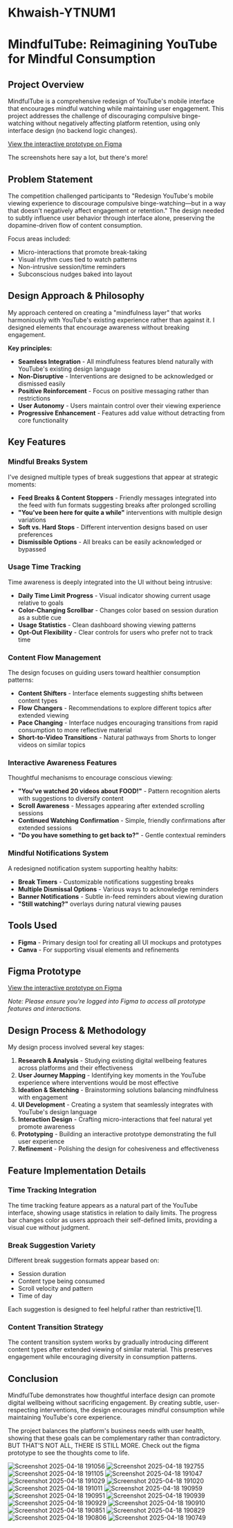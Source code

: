 # Khwaish-YTNUM1

# MindfulTube: Reimagining YouTube for Mindful Consumption

## Project Overview

MindfulTube is a comprehensive redesign of YouTube's mobile interface that encourages mindful watching while maintaining user engagement. This project addresses the challenge of discouraging compulsive binge-watching without negatively affecting platform retention, using only interface design (no backend logic changes).

[View the interactive prototype on Figma]([https://figma.com/file/yourlink](https://www.figma.com/design/1elnRhSZVI2cuM2feXR7aq/YouTube-UI-Clone-Design--Community-?node-id=0-1&t=48fB5tVIgvg4UC00-1))

The screenshots here say a lot, but there's more!

## Problem Statement

The competition challenged participants to "Redesign YouTube's mobile viewing experience to discourage compulsive binge-watching—but in a way that doesn't negatively affect engagement or retention." The design needed to subtly influence user behavior through interface alone, preserving the dopamine-driven flow of content consumption.

Focus areas included:
- Micro-interactions that promote break-taking
- Visual rhythm cues tied to watch patterns
- Non-intrusive session/time reminders
- Subconscious nudges baked into layout

## Design Approach & Philosophy

My approach centered on creating a "mindfulness layer" that works harmoniously with YouTube's existing experience rather than against it. I designed elements that encourage awareness without breaking engagement.

**Key principles:**

- **Seamless Integration** - All mindfulness features blend naturally with YouTube's existing design language
- **Non-Disruptive** - Interventions are designed to be acknowledged or dismissed easily
- **Positive Reinforcement** - Focus on positive messaging rather than restrictions
- **User Autonomy** - Users maintain control over their viewing experience
- **Progressive Enhancement** - Features add value without detracting from core functionality

## Key Features

### Mindful Breaks System

I've designed multiple types of break suggestions that appear at strategic moments:

- **Feed Breaks & Content Stoppers** - Friendly messages integrated into the feed with fun formats suggesting breaks after prolonged scrolling
- **"You've been here for quite a while"** interventions with multiple design variations
- **Soft vs. Hard Stops** - Different intervention designs based on user preferences
- **Dismissible Options** - All breaks can be easily acknowledged or bypassed

### Usage Time Tracking

Time awareness is deeply integrated into the UI without being intrusive:

- **Daily Time Limit Progress** - Visual indicator showing current usage relative to goals
- **Color-Changing Scrollbar** - Changes color based on session duration as a subtle cue
- **Usage Statistics** - Clean dashboard showing viewing patterns
- **Opt-Out Flexibility** - Clear controls for users who prefer not to track time

### Content Flow Management

The design focuses on guiding users toward healthier consumption patterns:

- **Content Shifters** - Interface elements suggesting shifts between content types
- **Flow Changers** - Recommendations to explore different topics after extended viewing
- **Pace Changing** - Interface nudges encouraging transitions from rapid consumption to more reflective material
- **Short-to-Video Transitions** - Natural pathways from Shorts to longer videos on similar topics

### Interactive Awareness Features

Thoughtful mechanisms to encourage conscious viewing:

- **"You've watched 20 videos about FOOD!"** - Pattern recognition alerts with suggestions to diversify content
- **Scroll Awareness** - Messages appearing after extended scrolling sessions
- **Continued Watching Confirmation** - Simple, friendly confirmations after extended sessions
- **"Do you have something to get back to?"** - Gentle contextual reminders

### Mindful Notifications System

A redesigned notification system supporting healthy habits:

- **Break Timers** - Customizable notifications suggesting breaks
- **Multiple Dismissal Options** - Various ways to acknowledge reminders
- **Banner Notifications** - Subtle in-feed reminders about viewing duration
- **"Still watching?"** overlays during natural viewing pauses

## Tools Used

- **Figma** - Primary design tool for creating all UI mockups and prototypes
- **Canva** - For supporting visual elements and refinements

## Figma Prototype

[View the interactive prototype on Figma]([https://figma.com/file/yourlink](https://www.figma.com/design/1elnRhSZVI2cuM2feXR7aq/YouTube-UI-Clone-Design--Community-?node-id=0-1&t=48fB5tVIgvg4UC00-1))

*Note: Please ensure you're logged into Figma to access all prototype features and interactions.*

## Design Process & Methodology

My design process involved several key stages:

1. **Research & Analysis** - Studying existing digital wellbeing features across platforms and their effectiveness
2. **User Journey Mapping** - Identifying key moments in the YouTube experience where interventions would be most effective
3. **Ideation & Sketching** - Brainstorming solutions balancing mindfulness with engagement
4. **UI Development** - Creating a system that seamlessly integrates with YouTube's design language
5. **Interaction Design** - Crafting micro-interactions that feel natural yet promote awareness
6. **Prototyping** - Building an interactive prototype demonstrating the full user experience
7. **Refinement** - Polishing the design for cohesiveness and effectiveness

## Feature Implementation Details

### Time Tracking Integration

The time tracking feature appears as a natural part of the YouTube interface, showing usage statistics in relation to daily limits. The progress bar changes color as users approach their self-defined limits, providing a visual cue without judgment.

### Break Suggestion Variety

Different break suggestion formats appear based on:
- Session duration
- Content type being consumed
- Scroll velocity and pattern
- Time of day

Each suggestion is designed to feel helpful rather than restrictive[1].

### Content Transition Strategy

The content transition system works by gradually introducing different content types after extended viewing of similar material. This preserves engagement while encouraging diversity in consumption patterns.

## Conclusion

MindfulTube demonstrates how thoughtful interface design can promote digital wellbeing without sacrificing engagement. By creating subtle, user-respecting interventions, the design encourages mindful consumption while maintaining YouTube's core experience.

The project balances the platform's business needs with user health, showing that these goals can be complementary rather than contradictory. BUT THAT'S NOT ALL, THERE IS STILL MORE.
Check out the figma prototype to see the thoughts come to life.

![Screenshot 2025-04-18 191056](https://github.com/user-attachments/assets/04e539a8-04a5-41cf-b6e8-052f19054fa2)
![Screenshot 2025-04-18 192755](https://github.com/user-attachments/assets/c34487bb-c674-4ac5-86eb-f9f81e95b16f)
![Screenshot 2025-04-18 191105](https://github.com/user-attachments/assets/995ab861-3043-45b6-a1e5-99277f2beafa)
![Screenshot 2025-04-18 191047](https://github.com/user-attachments/assets/3761e6e8-9830-4504-a011-debfd35f7a26)
![Screenshot 2025-04-18 191029](https://github.com/user-attachments/assets/51c61790-3ec0-4494-b1ad-5153582f942a)
![Screenshot 2025-04-18 191020](https://github.com/user-attachments/assets/8166b21c-0124-4fc3-a9ef-2c25dd737409)
![Screenshot 2025-04-18 191011](https://github.com/user-attachments/assets/a9e1532f-59fb-4b9e-8705-8b4c0f1eb617)
![Screenshot 2025-04-18 190959](https://github.com/user-attachments/assets/45d7a1bd-bc6e-453c-a178-0876b3b1bdb2)
![Screenshot 2025-04-18 190951](https://github.com/user-attachments/assets/148b06ef-2646-46c7-b159-8863aabd397a)
![Screenshot 2025-04-18 190939](https://github.com/user-attachments/assets/d741b46a-c6e1-4ae2-8fbf-3c852dc246c6)
![Screenshot 2025-04-18 190929](https://github.com/user-attachments/assets/6595eb6c-9c3d-435b-ba97-af00238665a4)
![Screenshot 2025-04-18 190910](https://github.com/user-attachments/assets/1c7098f6-5e9b-40b7-a04a-d1fdf7b8a2b5)
![Screenshot 2025-04-18 190851](https://github.com/user-attachments/assets/c00ed9ab-ac6a-4e92-9b55-3b90bb73bbbe)
![Screenshot 2025-04-18 190829](https://github.com/user-attachments/assets/a7dd109f-ac36-445d-9dc1-9cae32d90aca)
![Screenshot 2025-04-18 190806](https://github.com/user-attachments/assets/0882fe78-069b-4de0-bba8-48c563f43122)
![Screenshot 2025-04-18 190749](https://github.com/user-attachments/assets/20388c9c-d38a-41b2-a1f4-a4791241fb85)
